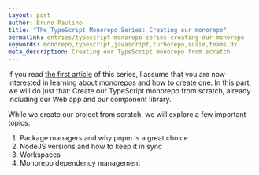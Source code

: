 ```yaml
---
layout: post
author: Bruno Paulino
title: "The TypeScript Monorepo Series: Creating our monorepo"
permalink: entries/typescript-monorepo-series-creating-our-monorepo
keywords: monorepo,typescript,javascript,turborepo,scale,teams,dx
meta_description: Creating our TypeScript monorepo from scratch
---
```


If you read
[the first article](/entries/typescript-monorepo-series-what-is-a-monorepo) of
this series, I assume that you are now interested in learning about monorepos
and how to create one. In this part, we will do just that: Create our TypeScript
monorepo from scratch, already including our Web app and our component library.

While we create our project from scratch, we will explore a few important
topics:

1. Package managers and why pnpm is a great choice
1. NodeJS versions and how to keep it in sync
1. Workspaces
1. Monorepo dependency management
